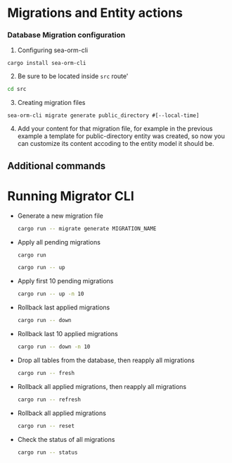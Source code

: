 # Migrations and Entity actions

### Database Migration configuration

1. Configuring sea-orm-cli

```shell
cargo install sea-orm-cli
```

2. Be sure to be located inside `src` route'

```sh
cd src
```

3. Creating migration files

```shell
sea-orm-cli migrate generate public_directory #[--local-time]
```

4. Add your content for that migration file, for example in the previous example a template for public-directory entity was created, so now you can customize its content accoding to the entity model it should be.

## Additional commands

# Running Migrator CLI

- Generate a new migration file
  ```sh
  cargo run -- migrate generate MIGRATION_NAME
  ```
- Apply all pending migrations
  ```sh
  cargo run
  ```
  ```sh
  cargo run -- up
  ```
- Apply first 10 pending migrations
  ```sh
  cargo run -- up -n 10
  ```
- Rollback last applied migrations
  ```sh
  cargo run -- down
  ```
- Rollback last 10 applied migrations
  ```sh
  cargo run -- down -n 10
  ```
- Drop all tables from the database, then reapply all migrations
  ```sh
  cargo run -- fresh
  ```
- Rollback all applied migrations, then reapply all migrations
  ```sh
  cargo run -- refresh
  ```
- Rollback all applied migrations
  ```sh
  cargo run -- reset
  ```
- Check the status of all migrations
  ```sh
  cargo run -- status
  ```
